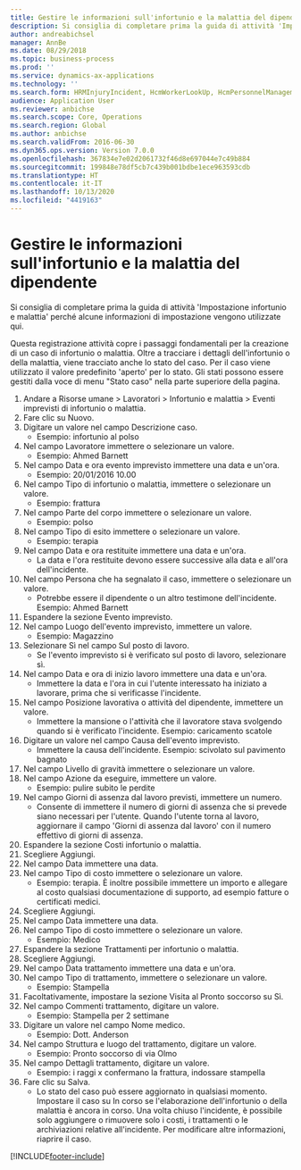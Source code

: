 ```yaml
---
title: Gestire le informazioni sull'infortunio e la malattia del dipendente
description: Si consiglia di completare prima la guida di attività 'Impostazione infortunio e malattia' perché alcune informazioni di impostazione vengono utilizzate qui.
author: andreabichsel
manager: AnnBe
ms.date: 08/29/2018
ms.topic: business-process
ms.prod: ''
ms.service: dynamics-ax-applications
ms.technology: ''
ms.search.form: HRMInjuryIncident, HcmWorkerLookUp, HcmPersonnelManagementWorkspace
audience: Application User
ms.reviewer: anbichse
ms.search.scope: Core, Operations
ms.search.region: Global
ms.author: anbichse
ms.search.validFrom: 2016-06-30
ms.dyn365.ops.version: Version 7.0.0
ms.openlocfilehash: 367834e7e02d2061732f46d8e697044e7c49b884
ms.sourcegitcommit: 199848e78df5cb7c439b001bdbe1ece963593cdb
ms.translationtype: HT
ms.contentlocale: it-IT
ms.lasthandoff: 10/13/2020
ms.locfileid: "4419163"
---
```

# <a name="maintain-employee-injury-and-illness-information"></a>Gestire le informazioni sull'infortunio e la malattia del dipendente



Si consiglia di completare prima la guida di attività 'Impostazione infortunio e malattia' perché alcune informazioni di impostazione vengono utilizzate qui. 



Questa registrazione attività copre i passaggi fondamentali per la creazione di un caso di infortunio o malattia. Oltre a tracciare i dettagli dell'infortunio o della malattia, viene tracciato anche lo stato del caso.  Per il caso viene utilizzato il valore predefinito 'aperto' per lo stato.  Gli stati possono essere gestiti dalla voce di menu "Stato caso" nella parte superiore della pagina.

1. Andare a Risorse umane > Lavoratori > Infortunio e malattia > Eventi imprevisti di infortunio o malattia.
2. Fare clic su Nuovo.
3. Digitare un valore nel campo Descrizione caso.
    * Esempio: infortunio al polso  
4. Nel campo Lavoratore immettere o selezionare un valore.
    * Esempio: Ahmed Barnett  
5. Nel campo Data e ora evento imprevisto immettere una data e un'ora.
    * Esempio: 20/01/2016 10.00  
6. Nel campo Tipo di infortunio o malattia, immettere o selezionare un valore.
    * Esempio: frattura  
7. Nel campo Parte del corpo immettere o selezionare un valore.
    * Esempio: polso  
8. Nel campo Tipo di esito immettere o selezionare un valore.
    * Esempio: terapia  
9. Nel campo Data e ora restituite immettere una data e un'ora.
    * La data e l'ora restituite devono essere successive alla data e all'ora dell'incidente.  
10. Nel campo Persona che ha segnalato il caso, immettere o selezionare un valore.
    * Potrebbe essere il dipendente o un altro testimone dell'incidente.  Esempio: Ahmed Barnett  
11. Espandere la sezione Evento imprevisto.
12. Nel campo Luogo dell'evento imprevisto, immettere un valore.
    * Esempio: Magazzino  
13. Selezionare Sì nel campo Sul posto di lavoro.
    * Se l'evento imprevisto si è verificato sul posto di lavoro, selezionare sì.  
14. Nel campo Data e ora di inizio lavoro immettere una data e un'ora.
    * Immettere la data e l'ora in cui l'utente interessato ha iniziato a lavorare, prima che si verificasse l'incidente.  
15. Nel campo Posizione lavorativa o attività del dipendente, immettere un valore.
    * Immettere la mansione o l'attività che il lavoratore stava svolgendo quando si è verificato l'incidente.  Esempio: caricamento scatole  
16. Digitare un valore nel campo Causa dell'evento imprevisto.
    * Immettere la causa dell'incidente.  Esempio: scivolato sul pavimento bagnato  
17. Nel campo Livello di gravità immettere o selezionare un valore.
18. Nel campo Azione da eseguire, immettere un valore.
    * Esempio: pulire subito le perdite  
19. Nel campo Giorni di assenza dal lavoro previsti, immettere un numero.
    * Consente di immettere il numero di giorni di assenza che si prevede siano necessari per l'utente.  Quando l'utente torna al lavoro, aggiornare il campo 'Giorni di assenza dal lavoro' con il numero effettivo di giorni di assenza.  
20. Espandere la sezione Costi infortunio o malattia.
21. Scegliere Aggiungi.
22. Nel campo Data immettere una data.
23. Nel campo Tipo di costo immettere o selezionare un valore.
    * Esempio: terapia. È inoltre possibile immettere un importo e allegare al costo qualsiasi documentazione di supporto, ad esempio fatture o certificati medici.  
24. Scegliere Aggiungi.
25. Nel campo Data immettere una data.
26. Nel campo Tipo di costo immettere o selezionare un valore.
    * Esempio: Medico  
27. Espandere la sezione Trattamenti per infortunio o malattia.
28. Scegliere Aggiungi.
29. Nel campo Data trattamento immettere una data e un'ora.
30. Nel campo Tipo di trattamento, immettere o selezionare un valore.
    * Esempio: Stampella  
31. Facoltativamente, impostare la sezione Visita al Pronto soccorso su Sì.
32. Nel campo Commenti trattamento, digitare un valore.
    * Esempio: Stampella per 2 settimane  
33. Digitare un valore nel campo Nome medico.
    * Esempio: Dott. Anderson  
34. Nel campo Struttura e luogo del trattamento, digitare un valore.
    * Esempio: Pronto soccorso di via Olmo  
35. Nel campo Dettagli trattamento, digitare un valore.
    * Esempio: i raggi x confermano la frattura, indossare stampella  
36. Fare clic su Salva.
    * Lo stato del caso può essere aggiornato in qualsiasi momento.  Impostare il caso su In corso se l'elaborazione dell'infortunio o della malattia è ancora in corso.  Una volta chiuso l'incidente, è possibile solo aggiungere o rimuovere solo i costi, i trattamenti o le archiviazioni relative all'incidente.  Per modificare altre informazioni, riaprire il caso.  



[!INCLUDE[footer-include](../includes/footer-banner.md)]